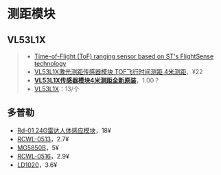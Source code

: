 # 测距模块

## VL53L1X

> - [Time-of-Flight (ToF) ranging sensor based on ST's FlightSense technology](https://www.st.com/en/imaging-and-photonics-solutions/vl53l1x.html)
> - [VL53L1X激光测距传感器模块 TOF飞行时间测距 4米测距](https://item.taobao.com/item.htm?spm=a21n57.1.0.0.148a523coPAQNX&id=597981154375&ns=1&abbucket=19#detail)，¥22
> - [**VL53L1X传感器模块4米测距全新原装**](https://detail.1688.com/offer/722038455268.html?spm=a26352.13672862.offerlist.222.77106db8WmEt4m)，1.00？
> - [VL53L1X](https://item.taobao.com/item.htm?spm=a21n57.1.0.0.148a523coPAQNX&id=616557287917&ns=1&abbucket=19#detail)：13/个



## 多普勒

- [Rd-01 24G雷达人体感应模块](https://item.taobao.com/item.htm?abbucket=19&id=717138100094&ns=1&spm=a21n57.1.0.0.1262523cDmym9w)，18¥
- [RCWL-0513](https://item.taobao.com/item.htm?abbucket=19&id=704189762313&ns=1&spm=a21n57.1.0.0.1262523cDmym9w)，2.7¥
- [MG5850B](https://item.taobao.com/item.htm?abbucket=19&id=652956230657&ns=1&spm=a21n57.1.0.0.1262523cDmym9w)，5¥
- [RCWL-0516](https://item.taobao.com/item.htm?abbucket=19&id=560542051617&ns=1&spm=a21n57.1.0.0.1262523cDmym9w)，2.9¥
- [LD1020](https://item.taobao.com/item.htm?id=704926995332&spm=a1z10.3-c-s.w4002-24706531953.19.4f526a4ba1WMYc)，3.6¥